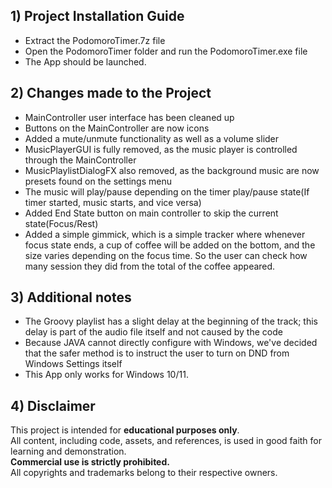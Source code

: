 ## 1) Project Installation Guide
- Extract the PodomoroTimer.7z file
- Open the PodomoroTimer folder and run the PodomoroTimer.exe file
- The App should be launched.

## 2) Changes made to the Project
- MainController user interface has been cleaned up
- Buttons on the MainController are now icons
- Added a mute/unmute functionality as well as a volume slider
- MusicPlayerGUI is fully removed, as the music player is controlled through the MainController
- MusicPlaylistDialogFX also removed, as the background music are now presets found on the settings menu
- The music will play/pause depending on the timer play/pause state(If timer started, music starts, and vice versa)
- Added End State button on main controller to skip the current state(Focus/Rest)
- Added a simple gimmick, which is a simple tracker where whenever focus state ends, a cup of coffee will be added on the bottom, and the size varies depending on the focus time. So the user can check how many session they did from the total of the coffee appeared.

## 3) Additional notes
- The Groovy playlist has a slight delay at the beginning of the track; this delay is part of the audio file itself and not caused by the code
- Because JAVA cannot directly configure with Windows, we've decided that the safer method is to instruct the user to turn on DND from Windows Settings itself
- This App only works for Windows 10/11.

## 4) Disclaimer

This project is intended for **educational purposes only**.  
All content, including code, assets, and references, is used in good faith for learning and demonstration.  
**Commercial use is strictly prohibited.**  
All copyrights and trademarks belong to their respective owners.
